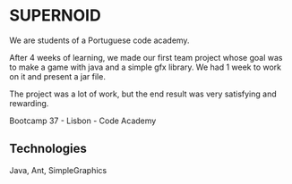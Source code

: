 # SUPERNOID

We are students of a Portuguese code academy.

After 4 weeks of learning, we made our first team project whose goal was to make a game with java and a simple gfx library. We had 1 week to work on it and present a jar file.

The project was a lot of work, but the end result was very satisfying and rewarding.

Bootcamp 37 - Lisbon - Code Academy

## Technologies
Java, Ant, SimpleGraphics
